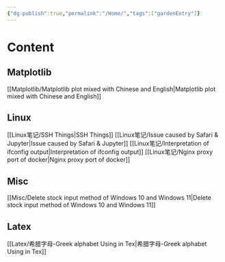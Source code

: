 ```yaml
---
{"dg-publish":true,"permalink":"/Home/","tags":["gardenEntry"]}
---
```


# Content
## Matplotlib
[[Matplotlib/Matplotlib plot mixed with Chinese and English\|Matplotlib plot mixed with Chinese and English]]

## Linux
[[Linux笔记/SSH Things\|SSH Things]]
[[Linux笔记/Issue caused by Safari & Jupyter\|Issue caused by Safari & Jupyter]]
[[Linux笔记/Interpretation of ifconfig output\|Interpretation of ifconfig output]]
[[Linux笔记/Nginx proxy port of docker\|Nginx proxy port of docker]]
## Misc
[[Misc/Delete stock input method of Windows 10 and Windows 11\|Delete stock input method of Windows 10 and Windows 11]]

## Latex
[[Latex/希腊字母-Greek alphabet Using in Tex\|希腊字母-Greek alphabet Using in Tex]]